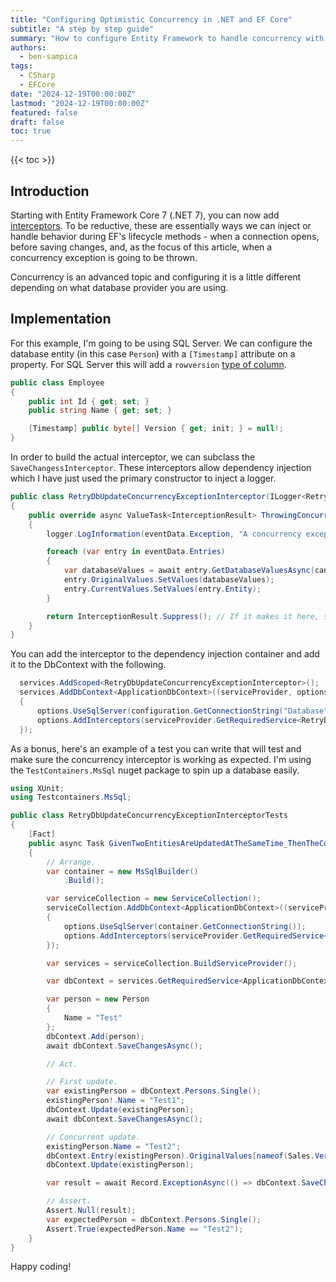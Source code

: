 ```yaml
---
title: "Configuring Optimistic Concurrency in .NET and EF Core"
subtitle: "A step by step guide"
summary: "How to configure Entity Framework to handle concurrency with .NET 7 or greater."
authors:
  - ben-sampica
tags:
  - CSharp
  - EFCore
date: "2024-12-19T00:00:00Z"
lastmod: "2024-12-19T00:00:00Z"
featured: false
draft: false
toc: true
---
```


{{< toc >}}

## Introduction

Starting with Entity Framework Core 7 (.NET 7), you can now add [interceptors](https://learn.microsoft.com/en-us/ef/core/logging-events-diagnostics/interceptors). To be reductive, these are essentially ways we can inject or handle behavior during EF's lifecycle methods - when a connection opens, before saving changes, and, as the focus of this article, when a concurrency exception is going to be thrown.

Concurrency is an advanced topic and configuring it is a little different depending on what database provider you are using. 

## Implementation

For this example, I'm going to be using SQL Server. We can configure the database entity (in this case `Person`) with a `[Timestamp]` attribute on a property. For SQL Server this will add a `rowversion` [type of column](https://learn.microsoft.com/en-us/sql/t-sql/data-types/rowversion-transact-sql?view=sql-server-ver16).

```csharp
public class Employee
{
    public int Id { get; set; }
    public string Name { get; set; }

    [Timestamp] public byte[] Version { get; init; } = null!;
}
```

In order to build the actual interceptor, we can subclass the `SaveChangessInterceptor`. These interceptors allow dependency injection which I have just used the primary constructor to inject a logger.

```csharp
public class RetryDbUpdateConcurrencyExceptionInterceptor(ILogger<RetryDbUpdateConcurrencyExceptionInterceptor> logger) : SaveChangesInterceptor
{
    public override async ValueTask<InterceptionResult> ThrowingConcurrencyExceptionAsync(ConcurrencyExceptionEventData eventData, InterceptionResult result, CancellationToken cancellationToken = default)
    {
        logger.LogInformation(eventData.Exception, "A concurrency exception occurred and a retry will be attempted.");

        foreach (var entry in eventData.Entries)
        {
            var databaseValues = await entry.GetDatabaseValuesAsync(cancellationToken) ?? throw new DbUpdateException("The entity being updated no longer exists in the database.");
            entry.OriginalValues.SetValues(databaseValues);
            entry.CurrentValues.SetValues(entry.Entity);
        }

        return InterceptionResult.Suppress(); // If it makes it here, suppress the exception.
    }
}
```

You can add the interceptor to the dependency injection container and add it to the DbContext with the following.

```csharp
  services.AddScoped<RetryDbUpdateConcurrencyExceptionInterceptor>();
  services.AddDbContext<ApplicationDbContext>((serviceProvider, options) =>
  {
      options.UseSqlServer(configuration.GetConnectionString("Database"));
      options.AddInterceptors(serviceProvider.GetRequiredService<RetryDbUpdateConcurrencyExceptionInterceptor>()); // Pull the interceptor from the service provider and add it to the DbContext.
  });
```

As a bonus, here's an example of a test you can write that will test and make sure the concurrency interceptor is working as expected. I'm using the `TestContainers.MsSql` nuget package to spin up a database easily.

```csharp
using XUnit;
using Testcontainers.MsSql;

public class RetryDbUpdateConcurrencyExceptionInterceptorTests
{
    [Fact]
    public async Task GivenTwoEntitiesAreUpdatedAtTheSameTime_ThenTheConcurrencyExceptionIsResolved()
    {
        // Arrange.
        var container = new MsSqlBuilder()
            .Build();

        var serviceCollection = new ServiceCollection();
        serviceCollection.AddDbContext<ApplicationDbContext>((serviceProvider, options) =>
        {
            options.UseSqlServer(container.GetConnectionString());
            options.AddInterceptors(serviceProvider.GetRequiredService<RetryDbUpdateConcurrencyExceptionInterceptor>());
        });

        var services = serviceCollection.BuildServiceProvider();

        var dbContext = services.GetRequiredService<ApplicationDbContext>();

        var person = new Person
        {
            Name = "Test"
        };
        dbContext.Add(person);
        await dbContext.SaveChangesAsync();

        // Act.

        // First update.
        var existingPerson = dbContext.Persons.Single();
        existingPerson!.Name = "Test1";
        dbContext.Update(existingPerson);
        await dbContext.SaveChangesAsync();

        // Concurrent update.
        existingPerson.Name = "Test2";
        dbContext.Entry(existingPerson).OriginalValues[nameof(Sales.Version)] = person.Version; // Assign this to the same version so that both updates have the same version number.
        dbContext.Update(existingPerson);

        var result = await Record.ExceptionAsync(() => dbContext.SaveChangesAsync());

        // Assert.
        Assert.Null(result);
        var expectedPerson = dbContext.Persons.Single();
        Assert.True(expectedPerson.Name == "Test2");
    }
}
```

Happy coding!
